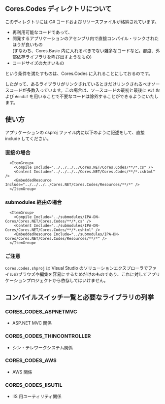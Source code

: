 ﻿## Cores.Codes ディレクトリについて
このディレクトリには C# コードおよびリソースファイルが格納されています。


- 再利用可能なコードであって、
- 開発するアプリケーションのアセンブリ内で直接コンパイル・リンクされたほうが良いもの  
  (すなわち、Cores.Basic 内に入れるべきでない雑多なコードなど。都度、外部依存ライブラリを呼び出すようなもの)
- コードサイズの大きいもの

という条件を満たすものは、Cores.Codes に入れることにしておるのです。


したがって、あるライブラリがリンクされているときだけリンクされるべきソースコードが多数入っています。この場合は、ソースコードの最初と最後に `#if` および `#endif` を用いることで不要なコードは除外することができるようにいたします。


## 使い方
アプリケーションの csproj ファイル内に以下のように記述をして、直接 include してください。
### 直接の場合
```
  <ItemGroup>
    <Compile Include="../../../../Cores.NET/Cores.Codes/**/*.cs" />
    <Content Include="../../../../Cores.NET/Cores.Codes/**/*.cshtml" />
    <EmbeddedResource Include="../../../../Cores.NET/Cores.Codes/Resources/**/*" />
  </ItemGroup>
```
### submodules 経由の場合
```
  <ItemGroup>
    <Compile Include="../submodules/IPA-DN-Cores/Cores.NET/Cores.Codes/**/*.cs" />
    <Content Include="../submodules/IPA-DN-Cores/Cores.NET/Cores.Codes/**/*.cshtml" />
    <EmbeddedResource Include="../submodules/IPA-DN-Cores/Cores.NET/Cores.Codes/Resources/**/*" />
  </ItemGroup>
```



### ご注意
`Cores.Codes.shproj` は Visual Studio のソリューションエクスプローラでファイルのブラウズや編集を容易にするためだけのものであり、これに対してアプリケーションプロジェクトから依存してはいけません。


## コンパイルスイッチ一覧と必要なライブラリの列挙
### CORES_CODES_ASPNETMVC
- ASP&#46;NET MVC 関係

### CORES_CODES_THINCONTROLLER
- シン・テレワークシステム関係

### CORES_CODES_AWS
- AWS 関係

### CORES_CODES_IISUTIL
- IIS 用ユーティリティ関係






